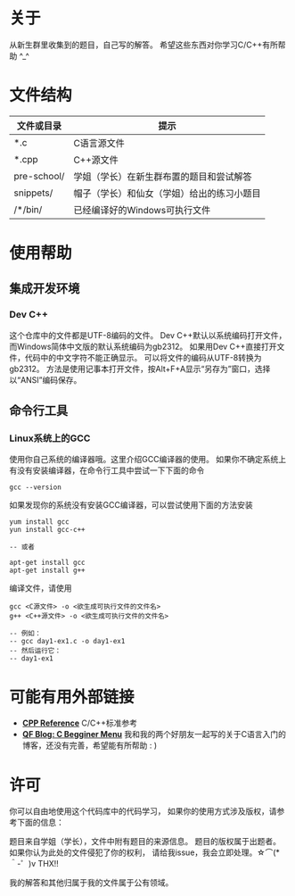 # 关于

从新生群里收集到的题目，自己写的解答。
希望这些东西对你学习C/C++有所帮助 ^_^

# 文件结构

| 文件或目录 | 提示 |
| ----------- | ----------------------------------------- |
| *.c | C语言源文件 |
| *.cpp | C++源文件 | 
| pre-school/ | 学姐（学长）在新生群布置的题目和尝试解答 |
| snippets/ | 帽子（学长）和仙女（学姐）给出的练习小题目 |
| /*/bin/ | 已经编译好的Windows可执行文件 |

# 使用帮助

## 集成开发环境

### Dev C++

这个仓库中的文件都是UTF-8编码的文件。
Dev C++默认以系统编码打开文件，而Windows简体中文版的默认系统编码为gb2312。
如果用Dev C++直接打开文件，代码中的中文字符不能正确显示。
可以将文件的编码从UTF-8转换为gb2312。
方法是使用记事本打开文件，按Alt+F+A显示“另存为”窗口，选择以“ANSI”编码保存。

## 命令行工具

### Linux系统上的GCC

使用你自己系统的编译器哦。这里介绍GCC编译器的使用。
如果你不确定系统上有没有安装编译器，在命令行工具中尝试一下下面的命令

```
gcc --version
```

如果发现你的系统没有安装GCC编译器，可以尝试使用下面的方法安装
```
yum install gcc
yun install gcc-c++

-- 或者

apt-get install gcc
apt-get install g++
```

编译文件，请使用
```
gcc <C源文件> -o <欲生成可执行文件的文件名>
g++ <C++源文件> -o <欲生成可执行文件的文件名>

-- 例如：
-- gcc day1-ex1.c -o day1-ex1
-- 然后运行它：
-- day1-ex1
```

# 可能有用外部链接

* **[CPP Reference][link_cppreference]** C/C++标准参考
* **[QF Blog: C Begginer Menu][link_blog]** 我和我的两个好朋友一起写的关于C语言入门的博客，还没有完善，希望能有所帮助 : )

# 许可

你可以自由地使用这个代码库中的代码学习，
如果你的使用方式涉及版权，请参考下面的信息：

题目来自学姐（学长），文件中附有题目的来源信息。
题目的版权属于出题者。
如果你认为此处的文件侵犯了你的权利，
请给我issue，我会立即处理。☆⌒(*＾-゜)v THX!!

我的解答和其他归属于我的文件属于公有领域。


[link_cppreference]: http://en.cppreference.com/w/
[link_blog]: https://blog.qfstudio.net/index.php/c-and-cpp-menu/
